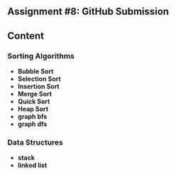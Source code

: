 ## Assignment #8: GitHub Submission

## Content

### Sorting Algorithms

- **Bubble Sort**
- **Selection Sort**
- **Insertion Sort**
- **Merge Sort**
- **Quick Sort**
- **Heap Sort**
- **graph bfs**
- **graph dfs**

### Data Structures

- **stack**
- **linked list**
